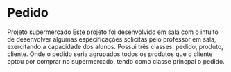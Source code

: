 # Pedido
Projeto supermercado Este projeto foi desenvolvido em sala com o intuito de desenvolver algumas especificações solicitas pelo professor em sala, exercitando a capacidade dos alunos. Possui três classes: pedido, produto, cliente. 
Onde o pedido seria agrupados todos os produtos que o cliente optou por comprar no supermercado, tendo como classe princpal o pedido.

